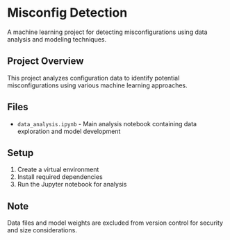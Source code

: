 # Misconfig Detection

A machine learning project for detecting misconfigurations using data analysis and modeling techniques.

## Project Overview

This project analyzes configuration data to identify potential misconfigurations using various machine learning approaches.

## Files

- `data_analysis.ipynb` - Main analysis notebook containing data exploration and model development

## Setup

1. Create a virtual environment
2. Install required dependencies
3. Run the Jupyter notebook for analysis

## Note

Data files and model weights are excluded from version control for security and size considerations.
